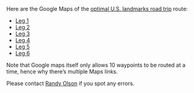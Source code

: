 Here are the Google Maps of the [optimal U.S. landmarks road trip](http://www.randalolson.com/2015/03/08/computing-the-optimal-road-trip-across-the-u-s/) route:

* [Leg 1](https://www.google.com/maps/dir/Grand+Canyon+Village,+AZ+86023/Bryce+Canyon+National+Park,+Utah/Craters+of+the+Moon+National+Monument+%26+Preserve,+Arco,+ID/Yellowstone+National+Park/Pikes+Peak/Carlsbad+Caverns+National+Park,+New+Mexico/The+Alamo,+300+Alamo+Plaza,+San+Antonio,+TX+78205/Chickasaw+National+Recreation+Area,+1008+West+2nd+Street,+Sulphur,+OK+73086/Toltec+Mounds/Graceland,+3734+Elvis+Presley+Boulevard,+Memphis,+TN+38116/@36.6941176,-111.7228925,5z/data=!3m1!4b1!4m62!4m61!1m5!1m1!1s0x8733174f95ffe325:0xb8ccc2749a229ea1!2m2!1d-112.1401108!2d36.0544445!1m5!1m1!1s0x87356bc602c3eb2d:0x6be9d8fbbeac6d06!2m2!1d-112.18709!2d37.593038!1m5!1m1!1s0x54aa5f3acc0c2525:0x593b4ba65a2caf7b!2m2!1d-113.51665!2d43.41665!1m5!1m1!1s0x5351e55555555555:0xaca8f930348fe1bb!2m2!1d-110.588455!2d44.427963!1m5!1m1!1s0x8714a806033005bd:0xa67b8c79d6580c1e!2m2!1d-105.0422595!2d38.8408707!1m5!1m1!1s0x86e37913c4b8d75b:0x6ed43df7bd3bb2bd!2m2!1d-104.556714!2d32.147855!1m5!1m1!1s0x865c5f554d36895f:0x17f98f0f84e7c422!2m2!1d-98.486142!2d29.425967!1m5!1m1!1s0x87b32f3739269aaf:0x8e254781ad48873f!2m2!1d-97.012213!2d34.457043!1m5!1m1!1s0x87d2cf4a965885c3:0xc37ab5a2870636d2!2m2!1d-92.0651431!2d34.6470369!1m5!1m1!1s0x87d57d31cebd7225:0xfd48f1ff0c23cb11!2m2!1d-90.026049!2d35.047691!3e0)
* [Leg 2](https://www.google.com/maps/dir/Graceland,+3734+Elvis+Presley+Blvd,+Memphis,+TN+38116,+United+States/Vicksburg+National+Military+Park,+3201+Clay+Street,+Vicksburg,+MS+39183/French+Quarter,+New+Orleans,+LA/USS+Alabama,+2703+Battleship+Parkway,+Mobile,+AL+36603/Cape+Canaveral+Air+Force+Station,+Cape+Canaveral,+FL+32920/Okefenokee+Swamp+Park,+5700+Okefenokee+Swamp+Park+Road,+Waycross,+GA+31503/Fort+Sumter+National+Monument,+South+Carolina/Lost+World+Caverns,+HC+34+Box+308,+Lewisburg,+WV+24901/Wright+Brothers+National+Memorial,+1000+North+Croatan+Highway,+Kill+Devil+Hills,+NC+27948/George+Washington)
* [Leg 3](https://www.google.com/maps/dir/George+Washingtons+Mount+Vernon,+3200+Mt+Vernon+Memorial+Hwy,+Mt+Vernon,+VA+22121,+United+States/The+White+House/Maryland+State+House/City+of+New+Castle/Mid-Atlantic+Center+for+the+Arts+%26+Humanities/Liberty+Bell/Statue+of+Liberty+National+Monument/The+Mark+Twain+House+%26+Museum/The+Preservation+Society+of+Newport+County/USS+Constitution+Museum,+Building+22,+Charlestown+Navy+Yard,+Charlestown,+MA+02129/@40.5217266,-76.4189516,7z/data=!3m2!4b1!5s0x89e370f477285d8f:0xc1feffab81b5a250!4m62!4m61!1m5!1m1!1s0x89b7ae9150022d97:0xa6efd58f6ac89b01!2m2!1d-77.086175!2d38.707982!1m5!1m1!1s0x89b7b7bcdecbb1df:0x715969d86d0b76bf!2m2!1d-77.03653!2d38.897676!1m5!1m1!1s0x89b7f6502f6e80f7:0x3468f136f9ac32ce!2m2!1d-76.490974!2d38.978828!1m5!1m1!1s0x89c70370466deefb:0x2f863e3764f78ede!2m2!1d-75.564305!2d39.659749!1m5!1m1!1s0x89bf545bc303a301:0x27fa82c4186e8968!2m2!1d-74.914749!2d38.940329!1m5!1m1!1s0x89c6c8830b04502f:0xce39e053fb81ef23!2m2!1d-75.150282!2d39.94961!1m5!1m1!1s0x89c25090129c363d:0x40c6a5770d25022b!2m2!1d-74.0445!2d40.689249!1m5!1m1!1s0x89e65351cdec2249:0x5b86417eee8cecf!2m2!1d-72.701173!2d41.766759!1m5!1m1!1s0x89e5af5f65916565:0xb5b47e8cc238f4ea!2m2!1d-71.307317!2d41.474941!1m5!1m1!1s0x89e370f4778a4f39:0xa5c2057045470ca5!2m2!1d-71.055424!2d42.37398!3e0)
* [Leg 4](https://www.google.com/maps/dir/USS+Constitution+Museum,+Building+22,+Charlestown+Navy+Yard,+Charlestown,+MA+02129,+United+States/Acadia+National+Park,+Maine/Omni+Mount+Washington+Resort,+310+Mount+Washington+Hotel+Road,+Bretton+Woods,+NH+03575/Shelburne+Farms,+1611+Harbor+Road,+Shelburne,+VT+05482/Olympia+Entertainment,+2211+Woodward+Avenue,+Detroit,+MI+48201/Spring+Grove+Cemetery,+4521+Spring+Grove+Avenue,+Cincinnati,+OH+45232/Mammoth+Cave+National+Park,+1+Mammoth+Cave+Pkwy,+Mammoth+Cave,+KY+42259/West+Baden+Springs+Hotel,+8538+West+Baden+Avenue,+West+Baden+Springs,+IN+47469/Lincoln+Home+National+Historic+Site+Visitor+Center,+426+South+7th+Street,+Springfield,+IL+62701/@40.9225612,-88.4371122,5z/data=!3m1!4b1!4m56!4m55!1m5!1m1!1s0x89e370f4778a4f39:0xa5c2057045470ca5!2m2!1d-71.055424!2d42.37398!1m5!1m1!1s0x4caea3b20ea22925:0x62df220efc555584!2m2!1d-68.273335!2d44.338556!1m5!1m1!1s0x4cb39e6bbd3e1a7b:0x4e826063aba1f82b!2m2!1d-71.439586!2d44.257371!1m5!1m1!1s0x4cca7dad4648a66d:0xa0e49fd75e4ad683!2m2!1d-73.247278!2d44.395607!1m5!1m1!1s0x883b2d337c32f159:0xf25483a0b6175a31!2m2!1d-83.052681!2d42.33831!1m5!1m1!1s0x8841b4a1f5fa9487:0xfdc7e1db79a92d63!2m2!1d-84.524997!2d39.17433!1m5!1m1!1s0x8866024d94c97b57:0x1f88b3a06080a3c0!2m2!1d-86.100528!2d37.186998!1m5!1m1!1s0x886e9fab885e04c1:0xecd2e2daf9ad9b00!2m2!1d-86.618496!2d38.567008!1m5!1m1!1s0x887539c0fefd2895:0x3c7969f79156171c!2m2!1d-89.646184!2d39.797519!3e0)
* [Leg 5](https://www.google.com/maps/dir/Lincoln+Home+National+Historic+Site+Visitor+Center/The+Gateway+Arch/C.+W.+Parker+Carousel+Museum/Terrace+Hill/Taliesin/Historic+Fort+Snelling/Ashfall+Fossil+Beds+State+Historical+Park/Mount+Rushmore+National+Memorial/Fort+Union+Trading+Post+National+Historic+Site/Glacier+National+Park,+West+Glacier,+MT/@43.315618,-111.1846156,5z/data=!3m1!4b1!4m62!4m61!1m5!1m1!1s0x887539c0fefd2895:0x3c7969f79156171c!2m2!1d-89.646184!2d39.797519!1m5!1m1!1s0x87c0f0607541e5b5:0x79ed2889c696a834!2m2!1d-90.184776!2d38.624691!1m5!1m1!1s0x87c07b4135b40b6b:0x62eb2d0cca442e8e!2m2!1d-94.909536!2d39.317245!1m5!1m1!1s0x87ee98d8826c6059:0xf897fec1a497bdf4!2m2!1d-93.648542!2d41.583218!1m5!1m1!1s0x87fd7f2c067d4b79:0xfd8328ae06b1920f!2m2!1d-90.070467!2d43.141031!1m5!1m1!1s0x87f62eb7fe3f0211:0x792a64cfdded9ed6!2m2!1d-93.180627!2d44.89285!1m5!1m1!1s0x878538218f4f35b3:0xdc034379d751cc90!2m2!1d-98.158611!2d42.425!1m5!1m1!1s0x877d35d8b53ed6df:0xdaf53dbe055cc641!2m2!1d-103.459067!2d43.879102!1m5!1m1!1s0x5323f1c0457c38cf:0x31e2d875604a4461!2m2!1d-104.041483!2d48.00016!1m5!1m1!1s0x5368901555555555:0xaf16bc2215c55dec!2m2!1d-113.787022!2d48.759613!3e0)
* [Leg 6](https://www.google.com/maps/dir/Glacier+National+Park,+West+Glacier,+MT/Hanford+Site,+Benton+County,+WA/Columbia+River+Hwy,+Oregon/Cable+Car+Corner,+1099+Powell+Street,+San+Francisco,+CA+94108/San+Andreas+Fault/Hoover+Dam/Grand+Canyon+Village,+AZ/@41.4403108,-127.2327307,5z/data=!3m1!4b1!4m44!4m43!1m5!1m1!1s0x5368901555555555:0xaf16bc2215c55dec!2m2!1d-113.787022!2d48.759613!1m5!1m1!1s0x54985a3722b17805:0x350eb8746e4035a7!2m2!1d-119.488974!2d46.550684!1m5!1m1!1s0x54944389be165223:0x33164fd440f90961!2m2!1d-122.8660674!2d45.9751211!1m5!1m1!1s0x808580f32804fde1:0x2c3b1fc8b4028a4e!2m2!1d-122.410004!2d37.794634!1m5!1m1!1s0x80811b5d59ecac9b:0x2475ce107d37ac6f!2m2!1d-119.6755697!2d35.1361246!1m5!1m1!1s0x80c92b497f82a14b:0x89d59d0bd29de37!2m2!1d-114.737732!2d36.016066!1m5!1m1!1s0x8733174f95ffe325:0xb8ccc2749a229ea1!2m2!1d-112.1401108!2d36.0544445!3e0)

Note that Google maps itself only allows 10 waypoints to be routed at a time, hence why there’s multiple Maps links.

Please contact [Randy Olson](http://randalolson.com/contact) if you spot any errors.
